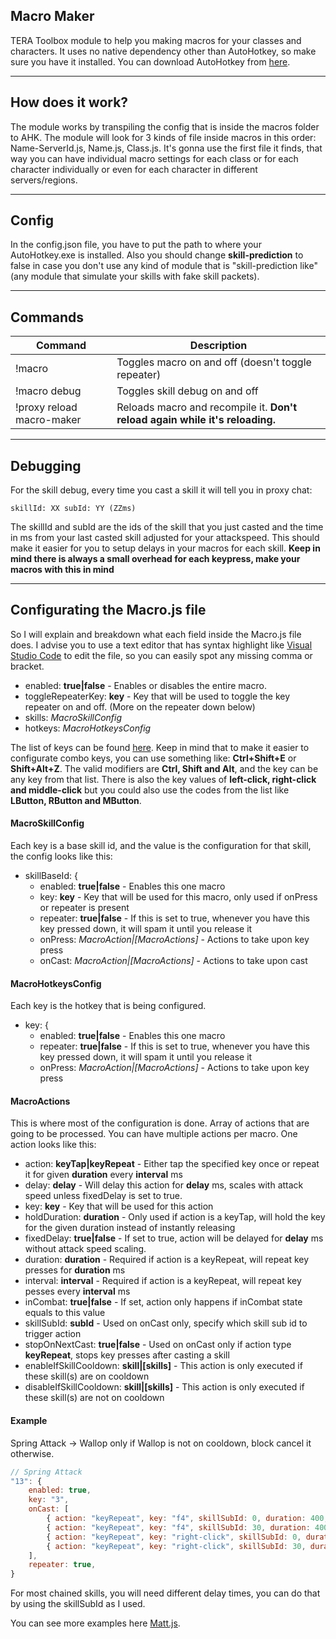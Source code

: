 ## Macro Maker

TERA Toolbox module to help you making macros for your classes and characters. It uses no native dependency other than AutoHotkey, so make sure you have it installed. You can download AutoHotkey from [here](https://www.autohotkey.com/).

---

## How does it work?

The module works by transpiling the config that is inside the macros folder to AHK. The module will look for 3 kinds of file inside macros in this order: Name-ServerId.js, Name.js, Class.js. It's gonna use the first file it finds, that way you can have individual macro settings for each class or for each character individually or even for each character in different servers/regions.

---

## Config

In the config.json file, you have to put the path to where your AutoHotkey.exe is installed. Also you should change **skill-prediction** to false in case you don't use any kind of module that is "skill-prediction like" (any module that simulate your skills with fake skill packets).  

---

## Commands

| Command                    | Description         |
| -------------------------- |-------------------- |
| !macro                     | Toggles macro on and off (doesn't toggle repeater) |
| !macro debug               | Toggles skill debug on and off |
| !proxy reload macro-maker  | Reloads macro and recompile it. **Don't reload again while it's reloading.** |

---

## Debugging

For the skill debug, every time you cast a skill it will tell you in proxy chat:
```
skillId: XX subId: YY (ZZms)
```
The skillId and subId are the ids of the skill that you just casted and the time in ms from your last casted skill adjusted for your attackspeed. This should make it easier for you to setup delays in your macros for each skill.
**Keep in mind there is always a small overhead for each keypress, make your macros with this in mind**

---

## Configurating the Macro.js file

So I will explain and breakdown what each field inside the Macro.js file does. I advise you to use a text editor that has syntax highlight like [Visual Studio Code](https://code.visualstudio.com/) to edit the file, so you can easily spot any missing comma or bracket.

* enabled: **true|false** - Enables or disables the entire macro.
* toggleRepeaterKey: **key** - Key that will be used to toggle the key repeater on and off. (More on the repeater down below)
* skills: *MacroSkillConfig*
* hotkeys: *MacroHotkeysConfig*

The list of keys can be found [here](https://www.autohotkey.com/docs/KeyList.htm). Keep in mind that to make it easier to configurate combo keys, you can use something like: **Ctrl+Shift+E** or **Shift+Alt+Z**. The valid modifiers are **Ctrl, Shift and Alt**, and the key can be any key from that list. There is also the key values of **left-click, right-click and middle-click** but you could also use the codes from the list like **LButton, RButton and MButton**.

#### MacroSkillConfig

Each key is a base skill id, and the value is the configuration for that skill, the config looks like this:

* skillBaseId: {
    * enabled: **true|false** - Enables this one macro
    * key: **key** - Key that will be used for this macro, only used if onPress or repeater is present
    * repeater: **true|false** - If this is set to true, whenever you have this key pressed down, it will spam it until you release it
    * onPress: *MacroAction|[MacroActions]* - Actions to take upon key press
    * onCast: *MacroAction|[MacroActions]* - Actions to take upon cast

#### MacroHotkeysConfig

Each key is the hotkey that is being configured.

* key: {
    * enabled: **true|false** - Enables this one macro
    * repeater: **true|false** - If this is set to true, whenever you have this key pressed down, it will spam it until you release it
    * onPress: *MacroAction|[MacroActions]* - Actions to take upon key press

#### MacroActions

This is where most of the configuration is done.
Array of actions that are going to be processed. You can have multiple actions per macro. One action looks like this:

* action: **keyTap|keyRepeat** - Either tap the specified key once or repeat it for given **duration** every **interval** ms
* delay: **delay** - Will delay this action for **delay** ms, scales with attack speed unless fixedDelay is set to true.
* key: **key** - Key that will be used for this action
* holdDuration: **duration** - Only used if action is a keyTap, will hold the key for the given duration instead of instantly releasing
* fixedDelay: **true|false** - If set to true, action will be delayed for **delay** ms without attack speed scaling.
* duration: **duration** - Required if action is a keyRepeat, will repeat key presses for **duration** ms
* interval: **interval** - Required if action is a keyRepeat, will repeat key pesses every **interval** ms
* inCombat: **true|false** - If set, action only happens if inCombat state equals to this value
* skillSubId: **subId** - Used on onCast only, specify which skill sub id to trigger action
* stopOnNextCast: **true|false** - Used on onCast only if action type **keyRepeat**, stops key presses after casting a skill
* enableIfSkillCooldown: **skill|[skills]** - This action is only executed if these skill(s) are on cooldown
* disableIfSkillCooldown: **skill|[skills]** - This action is only executed if these skill(s) are not on cooldown

#### Example

Spring Attack -> Wallop only if Wallop is not on cooldown, block cancel it otherwise.

```JavaScript
// Spring Attack
"13": {
    enabled: true,
    key: "3",
    onCast: [
        { action: "keyRepeat", key: "f4", skillSubId: 0, duration: 400, interval: 50, delay: 1850, disableIfSkillCooldown: "25", stopOnNextCast: true },
        { action: "keyRepeat", key: "f4", skillSubId: 30, duration: 400, interval: 50, delay: 940, disableIfSkillCooldown: "25", stopOnNextCast: true },
        { action: "keyRepeat", key: "right-click", skillSubId: 0, duration: 400, interval: 50, delay: 1850, enableIfSkillCooldown: "25", stopOnNextCast: true },
        { action: "keyRepeat", key: "right-click", skillSubId: 30, duration: 400, interval: 50, delay: 940, enableIfSkillCooldown: "25", stopOnNextCast: true },
    ],
    repeater: true,
}
```
For most chained skills, you will need different delay times, you can do that by using the skillSubId as I used. 

You can see more examples here [Matt.js](https://github.com/Mkalo/macro-maker/blob/master/Matt.js).

